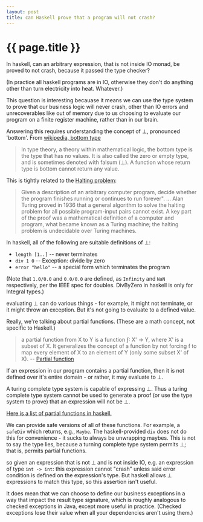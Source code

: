 ```yaml
---
layout: post
title: can Haskell prove that a program will not crash?
---
```


# {{ page.title }}

In haskell, can an arbitrary expression, that is not inside IO monad, be proved to not crash, because it passed the type checker?

(In practice all haskell programs are in IO, otherwise they don't do anything other than turn electricity into heat. Whatever.)

This question is interesting becauase it means we can use the type system to prove that our business logic will never crash, other than IO errors and unrecoverables like out of memory due to us choosing to evaluate our program on a finite register machine, rather than in our brain.

Answering this requires understanding the concept of ⊥, pronounced 'bottom'. From [wikipedia, bottom type](http://en.wikipedia.org/wiki/Bottom_type)

> In type theory, a theory within mathematical logic, the bottom type is the type that has no values. It is also called the zero or empty type, and is sometimes denoted with falsum (⊥). A function whose return type is bottom cannot return any value.

This is tightly related to the [Halting problem](http://en.wikipedia.org/wiki/Halting_problem):

> Given a description of an arbitrary computer program, decide whether the program finishes running or continues to run forever". ... Alan Turing proved in 1936 that a general algorithm to solve the halting problem for all possible program-input pairs cannot exist. A key part of the proof was a mathematical definition of a computer and program, what became known as a Turing machine; the halting problem is undecidable over Turing machines.

In haskell, all of the following are suitable definitions of ⊥:
 * `length [1..]` -- never terminates
 * `div 1 0` -- Exception: divide by zero
 * `error "hello"` -- a special form which terminates the program

(Note that `1.0/0.0` and `0.0/0.0` are defined, as `Infinity` and `NaN` respectively, per the IEEE spec for doubles. DivByZero in haskell is only for Integral types.)

evaluating ⊥ can do various things - for example, it might not terminate, or it might throw an exception. But it's not going to evaluate to a defined value.

Really, we're talking about partial functions. (These are a math concept, not specific to Haskell.)

> a partial function from X to Y is a function ƒ: X' → Y, where X' is a subset of X. It generalizes the concept of a function by not forcing f to map every element of X to an element of Y (only some subset X' of X). -- [Partial function](http://en.wikipedia.org/wiki/Partial_function)

If an expression in our program contains a partial function, then it is not defined over it's entire domain - or rather, it may evaluate to ⊥.

A turing complete type system is capable of expressing ⊥. Thus a turing complete type system cannot be used to generate a proof (or use the type system to prove) that an expression will not be ⊥.

[Here is a list of partial functions in haskell.](http://www.haskell.org/haskellwiki/List_of_partial_functions)

We can provide safe versions of all of these functions. For example, a `safeDiv` which returns, e.g., `Maybe`. The haskell-provided `div` does not do this for convenience - it sucks to always be unwrapping maybes. This is not to say the type lies, because a turning complete type system permits ⊥; that is, permits partial functions.

so given an expression that is not ⊥ and is not inside IO, e.g. an expression of type `int -> int`: this expression cannot "crash" unless said error condition is defined on the expression's type. But haskell allows ⊥ expressions to match this type, so this assertion isn't useful.

It does mean that we can choose to define our business exceptions in a way that impact the result type signature, which is roughly analogous to checked exceptions in Java, except more useful in practice. (Checked exceptions lose their value when all your dependencies aren't using them.)
